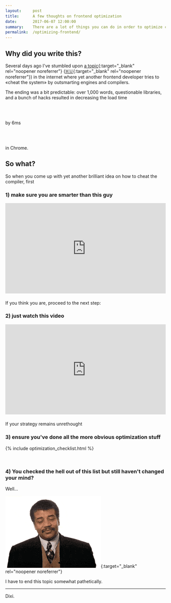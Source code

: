 ```yaml
---
layout:     post
title:      A few thoughts on frontend optimization
date:       2017-06-07 12:00:00
summary:    There are a lot of things you can do in order to optimize client-side. But sometimes it goes wrong.
permalink:  /optimizing-frontend/
---
```


## Why did you write this? 

Several days ago I've stumbled upon 
[a topic](http://www.mattzeunert.com/2017/01/30/lazy-javascript-parsing-in-v8.html){:target="_blank" rel="noopener noreferrer"}
([🇷🇺](https://medium.com/devschacht/lazy-javascript-parsing-in-v8-99b5c3a6cbba){:target="_blank" rel="noopener noreferrer"})
in the internet where yet another frontend developer 
tries to &laquo;cheat the system&raquo; by outsmarting engines and compilers. 

 
The ending was a bit predictable: over 1,000 words, questionable libraries, and a bunch of hacks resulted in decreasing the load time

<br />
<br />

by 6ms 

<br />
<br />

in Chrome.

## So what?

So when you come up with yet another brilliant idea on how to cheat the compiler, first  

### 1) make sure you are smarter than this guy

<style>.embed-container { position: relative; padding-bottom: 56.25%; height: 0; overflow: hidden; max-width: 100%; margin-bottom: 1.5em; } .embed-container iframe, .embed-container object, .embed-container embed { position: absolute; top: 0; left: 0; width: 100%; height: 100%; }</style><div class='embed-container'><iframe src='https://www.youtube.com/embed/65-RbBwZQdU' frameborder='0' allowfullscreen></iframe></div>

If you think you are, proceed to the next step:

### 2) just watch this video

<style>.embed-container { position: relative; padding-bottom: 56.25%; height: 0; overflow: hidden; max-width: 100%; margin-bottom: 1.5em; } .embed-container iframe, .embed-container object, .embed-container embed { position: absolute; top: 0; left: 0; width: 100%; height: 100%; }</style><div class='embed-container'><iframe src='https://www.youtube.com/embed/PhUb7y9WZGs' frameborder='0' allowfullscreen></iframe></div>

If your strategy remains unrethought 

### 3) ensure you've done all the more obvious optimization stuff

{% include optimization_checklist.html %}

<br>


### 4) You checked the hell out of this list but still haven't changed your mind?

Well...

[![I give up](/images/well.gif "I give up")](https://medium.com/new-story){:target="_blank" rel="noopener noreferrer"}

I have to end this topic somewhat pathetically.

----------

Dixi.